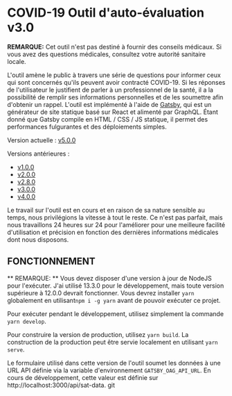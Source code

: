 # COVID-19 Outil d'auto-évaluation v3.0

**REMARQUE:** Cet outil n'est pas destiné à fournir des conseils médicaux. Si vous avez des questions médicales, consultez votre autorité sanitaire locale.

L'outil amène le public à travers une série de questions pour informer ceux qui sont concernés qu'ils peuvent avoir contracté COVID-19. Si les réponses de l'utilisateur le justifient de parler à un professionnel de la santé, il a la possibilité de remplir ses informations personnelles et de les soumettre afin d'obtenir un rappel. L'outil est implémenté à l'aide de [Gatsby](https://www.gatsbyjs.org/), qui est un générateur de site statique basé sur React et alimenté par GraphQL. Étant donné que Gatsby compile en HTML / CSS / JS statique, il permet des performances fulgurantes et des déploiements simples.

Version actuelle : [v5.0.0](https://github.com/ongov/covid-19-self-assessment/releases/tag/v5.0.0)

Versions antérieures :
- [v1.0.0](https://github.com/ongov/covid-19-self-assessment/releases/tag/v1.0.0)
- [v2.0.0](https://github.com/ongov/covid-19-self-assessment/releases/tag/v2.0.0)
- [v2.8.0](https://github.com/ongov/covid-19-self-assessment/releases/tag/v2.8.0)
- [v3.0.0](https://github.com/ongov/covid-19-self-assessment/releases/tag/v3.0.0)
- [v4.0.0](https://github.com/ongov/covid-19-self-assessment/releases/tag/v4.0.0)

Le travail sur l'outil est en cours et en raison de sa nature sensible au temps, nous privilégions la vitesse à tout le reste. Ce n'est pas parfait, mais nous travaillons 24 heures sur 24 pour l'améliorer pour une meilleure facilité d'utilisation et précision en fonction des dernières informations médicales dont nous disposons.

## FONCTIONNEMENT

** REMARQUE: ** Vous devez disposer d'une version à jour de NodeJS pour l'exécuter. J'ai utilisé 13.3.0 pour le développement, mais toute version supérieure à 12.0.0 devrait fonctionner. Vous devrez installer `yarn` globalement en utilisant`npm i -g yarn` avant de pouvoir exécuter ce projet.

Pour exécuter pendant le développement, utilisez simplement la commande `yarn develop`.

Pour construire la version de production, utilisez `yarn build`. La construction de la production peut être servie localement en utilisant `yarn serve`.

Le formulaire utilisé dans cette version de l'outil soumet les données à une URL API définie via la variable d'environnement `GATSBY_OAG_API_URL`. En cours de développement, cette valeur est définie sur http://localhost:3000/api/sat-data.
git
